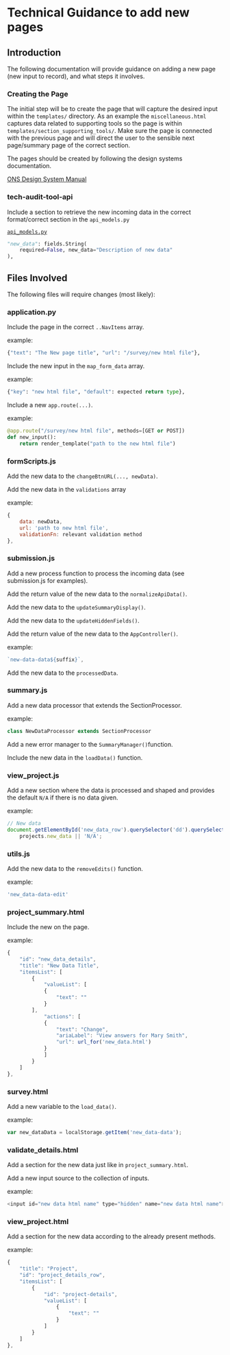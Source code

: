 # Technical Guidance to add new pages

## Introduction

The following documentation will provide guidance on adding a new page (new input to record), and what steps it involves.

### Creating the Page

The initial step will be to create the page that will capture the desired input within the `templates/` directory. As an example the `miscellaneous.html` captures data related to supporting tools so the page is within `templates/section_supporting_tools/`. Make sure the page is connected with the previous page and will direct the user to the sensible next page/summary page of the correct section.

The pages should be created by following the design systems documentation.

[ONS Design System Manual](https://service-manual.ons.gov.uk/design-system/components/summary)

### tech-audit-tool-api

Include a section to retrieve the new incoming data in the correct format/correct section in the `api_models.py`

[`api_models.py`](https://github.com/ONS-Innovation/keh-tech-audit-tool-api/blob/main/aws_lambda_script/app/api_models.py)

```python
"new_data": fields.String(
    required=False, new_data="Description of new data"
),
```

## Files Involved

The following files will require changes (most likely):

### application.py

Include the page in the correct `..NavItems` array.

example:

```python
{"text": "The New page title", "url": "/survey/new html file"},
```

Include the new input in the `map_form_data` array.

example:

```python
{"key": "new html file", "default": expected return type},
```

Include a new `app.route(...)`.

example:

```python
@app.route("/survey/new html file", methods=[GET or POST])
def new_input():
    return render_template("path to the new html file")
```

### formScripts.js

Add the new data to the `changeBtnURL(..., newData)`.

Add the new data in the `validations` array

example:

```js
{ 
    data: newData, 
    url: 'path to new html file', 
    validationFn: relevant validation method
},
```

### submission.js

Add a new process function to process the incoming data (see submission.js for examples).

Add the return value of the new data to the `normalizeApiData()`.

Add the new data to the `updateSummaryDisplay()`.

Add the new data to the `updateHiddenFields()`.

Add the return value of the new data to the `AppController()`.

example:

```js
`new-data-data${suffix}`, 
```

Add the new data to the `processedData`.

### summary.js

Add a new data processor that extends the SectionProcessor.

example:

```js
class NewDataProcessor extends SectionProcessor 
```

Add a new error manager to the `SummaryManager()`function.

Include the new data in the `loadData()` function.

### view_project.js

Add a new section where the data is processed and shaped and provides the default `N/A` if there is no data given.

example:

```js
// New data
document.getElementById('new_data_row').querySelector('dd').querySelector('span').textContent = 
    projects.new_data || 'N/A';
```

### utils.js

Add the new data to the `removeEdits()` function.

example:

```js
'new_data-data-edit'
```

### project_summary.html

Include the new on the page.

example:

```js
{
    "id": "new_data_details",
    "title": "New Data Title",
    "itemsList": [
        {
            "valueList": [
            {
                "text": ""
            }
        ],
            "actions": [
            {
                "text": "Change",
                "ariaLabel": "View answers for Mary Smith",
                "url": url_for('new_data.html')
            }
            ]
        }
    ]
},
```

### survey.html

Add a new variable to the `load_data()`.

example:

```js
var new_dataData = localStorage.getItem('new_data-data');
```

### validate_details.html

Add a section for the new data just like in `project_summary.html`.

Add a new input source to the collection of inputs.

example:

```js
<input id="new data html name" type="hidden" name="new data html name">
```

### view_project.html

Add a section for the new data according to the already present methods.

example:

```js
{
    "title": "Project",
    "id": "project_details_row",
    "itemsList": [
        {
            "id": "project-details",
            "valueList": [
                {
                    "text": ""
                }
            ]
        }
    ]
},
```
